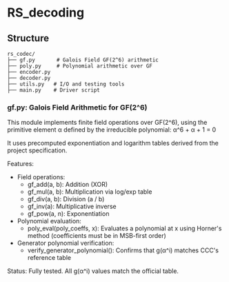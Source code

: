 # RS_decoding



## Structure
```
rs_codec/
├── gf.py       # Galois Field GF(2^6) arithmetic
├── poly.py     # Polynomial arithmetic over GF
├── encoder.py 
├── decoder.py 
├── utils.py   # I/O and testing tools
├── main.py    # Driver script
```

### gf.py: Galois Field Arithmetic for GF(2^6)

This module implements finite field operations over GF(2^6), using the primitive element α defined by the irreducible polynomial:
    α^6 + α + 1 = 0

It uses precomputed exponentiation and logarithm tables derived from the project specification.

Features:
- Field operations:
    - gf_add(a, b): Addition (XOR)
    - gf_mul(a, b): Multiplication via log/exp table
    - gf_div(a, b): Division (a / b)
    - gf_inv(a): Multiplicative inverse
    - gf_pow(a, n): Exponentiation
- Polynomial evaluation:
    - poly_eval(poly_coeffs, x): Evaluates a polynomial at x using Horner's method
      (coefficients must be in MSB-first order)
- Generator polynomial verification:
    - verify_generator_polynomial(): Confirms that g(α^i) matches CCC's reference table

Status: Fully tested. All g(α^i) values match the official table.
